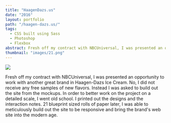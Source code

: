 ```yaml
---
title: "HaagenDazs.us"
date: "2016"
layout: portfolio
path: "/haagen-dazs.us/"
tags:
  - CSS built using Sass
  - Photoshop
  - Flexbox
abstract: Fresh off my contract with NBCUniversal, I was presented an opportunity to work with another great brand in Haagen-Dazs Ice Cream.
thumbnail: "images/21.png"
---
```

![](./21.png)

Fresh off my contract with NBCUniversal, I was presented an opportunity to work with another great brand in Haagen-Dazs Ice Cream. No, I did not receive any free samples of new flavors. Instead I was asked to build out the site from the mockups. In order to better work on the project on a detailed scale, I went old school. I printed out the designs and the interaction notes. 21 blueprint sized rolls of paper later, I was able to meticulously build out the site to be responsive and bring the brand's web site into the modern age. 
